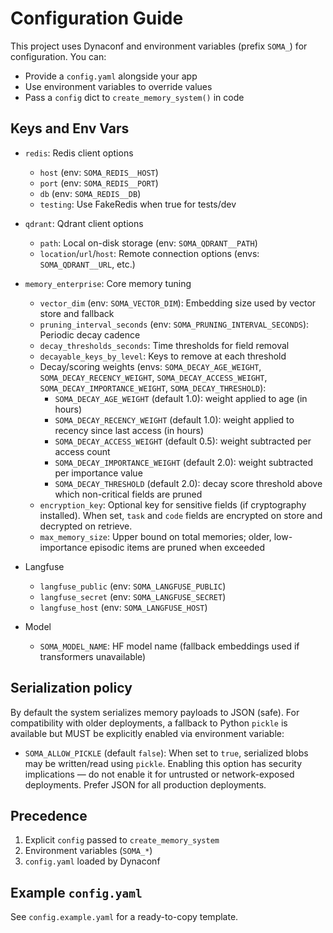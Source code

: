 # Configuration Guide

This project uses Dynaconf and environment variables (prefix `SOMA_`) for configuration. You can:
- Provide a `config.yaml` alongside your app
- Use environment variables to override values
- Pass a `config` dict to `create_memory_system()` in code

## Keys and Env Vars

- `redis`: Redis client options
  - `host` (env: `SOMA_REDIS__HOST`)
  - `port` (env: `SOMA_REDIS__PORT`)
  - `db` (env: `SOMA_REDIS__DB`)
  - `testing`: Use FakeRedis when true for tests/dev

- `qdrant`: Qdrant client options
  - `path`: Local on-disk storage (env: `SOMA_QDRANT__PATH`)
  - `location`/`url`/`host`: Remote connection options (envs: `SOMA_QDRANT__URL`, etc.)

- `memory_enterprise`: Core memory tuning
  - `vector_dim` (env: `SOMA_VECTOR_DIM`): Embedding size used by vector store and fallback
  - `pruning_interval_seconds` (env: `SOMA_PRUNING_INTERVAL_SECONDS`): Periodic decay cadence
  - `decay_thresholds_seconds`: Time thresholds for field removal
  - `decayable_keys_by_level`: Keys to remove at each threshold
  - Decay/scoring weights (envs: `SOMA_DECAY_AGE_WEIGHT`, `SOMA_DECAY_RECENCY_WEIGHT`, `SOMA_DECAY_ACCESS_WEIGHT`, `SOMA_DECAY_IMPORTANCE_WEIGHT`, `SOMA_DECAY_THRESHOLD`):
    - `SOMA_DECAY_AGE_WEIGHT` (default 1.0): weight applied to age (in hours)
    - `SOMA_DECAY_RECENCY_WEIGHT` (default 1.0): weight applied to recency since last access (in hours)
    - `SOMA_DECAY_ACCESS_WEIGHT` (default 0.5): weight subtracted per access count
    - `SOMA_DECAY_IMPORTANCE_WEIGHT` (default 2.0): weight subtracted per importance value
    - `SOMA_DECAY_THRESHOLD` (default 2.0): decay score threshold above which non-critical fields are pruned
  - `encryption_key`: Optional key for sensitive fields (if cryptography installed). When set, `task` and `code` fields are encrypted on store and decrypted on retrieve.
  - `max_memory_size`: Upper bound on total memories; older, low-importance episodic items are pruned when exceeded

- Langfuse
  - `langfuse_public` (env: `SOMA_LANGFUSE_PUBLIC`)
  - `langfuse_secret` (env: `SOMA_LANGFUSE_SECRET`)
  - `langfuse_host` (env: `SOMA_LANGFUSE_HOST`)

- Model
  - `SOMA_MODEL_NAME`: HF model name (fallback embeddings used if transformers unavailable)

## Serialization policy

By default the system serializes memory payloads to JSON (safe). For compatibility with older deployments, a fallback to Python `pickle` is available but MUST be explicitly enabled via environment variable:

- `SOMA_ALLOW_PICKLE` (default `false`): When set to `true`, serialized blobs may be written/read using `pickle`. Enabling this option has security implications — do not enable it for untrusted or network-exposed deployments. Prefer JSON for all production deployments.

## Precedence

1) Explicit `config` passed to `create_memory_system`
2) Environment variables (`SOMA_*`)
3) `config.yaml` loaded by Dynaconf

## Example `config.yaml`

See `config.example.yaml` for a ready-to-copy template.
